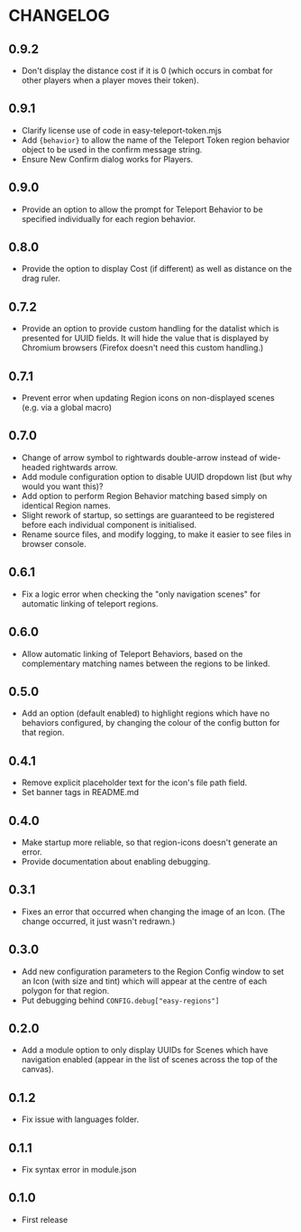 # CHANGELOG

## 0.9.2

- Don't display the distance cost if it is 0 (which occurs in combat for other players when a player moves their token).

## 0.9.1

- Clarify license use of code in easy-teleport-token.mjs
- Add `{behavior}` to allow the name of the Teleport Token region behavior object to be used in the confirm message string.
- Ensure New Confirm dialog works for Players.

## 0.9.0

- Provide an option to allow the prompt for Teleport Behavior to be specified individually for each region behavior.

## 0.8.0

- Provide the option to display Cost (if different) as well as distance on the drag ruler.

## 0.7.2

- Provide an option to provide custom handling for the datalist which is presented for UUID fields. It will hide the value that is displayed by Chromium browsers (Firefox doesn't need this custom handling.)

## 0.7.1

- Prevent error when updating Region icons on non-displayed scenes (e.g. via a global macro)

## 0.7.0

- Change of arrow symbol to rightwards double-arrow instead of wide-headed rightwards arrow.
- Add module configuration option to disable UUID dropdown list (but why would you want this)?
- Add option to perform Region Behavior matching based simply on identical Region names.
- Slight rework of startup, so settings are guaranteed to be registered before each individual component is initialised.
- Rename source files, and modify logging, to make it easier to see files in browser console.

## 0.6.1

- Fix a logic error when checking the "only navigation scenes" for automatic linking of teleport regions.

## 0.6.0

- Allow automatic linking of Teleport Behaviors, based on the complementary matching names between the regions to be linked.

## 0.5.0

- Add an option (default enabled) to highlight regions which have no behaviors configured, by changing the colour of the config button for that region.

## 0.4.1

- Remove explicit placeholder text for the icon's file path field.
- Set banner tags in README.md

## 0.4.0

- Make startup more reliable, so that region-icons doesn't generate an error.
- Provide documentation about enabling debugging.

## 0.3.1

- Fixes an error that occurred when changing the image of an Icon. (The change occurred, it just wasn't redrawn.)

## 0.3.0

- Add new configuration parameters to the Region Config window to set an Icon (with size and tint) which will appear at the centre of each polygon for that region.
- Put debugging behind `CONFIG.debug["easy-regions"]`

## 0.2.0

- Add a module option to only display UUIDs for Scenes which have navigation enabled (appear in the list of scenes across the top of the canvas).

## 0.1.2

- Fix issue with languages folder.

## 0.1.1

- Fix syntax error in module.json

## 0.1.0

- First release